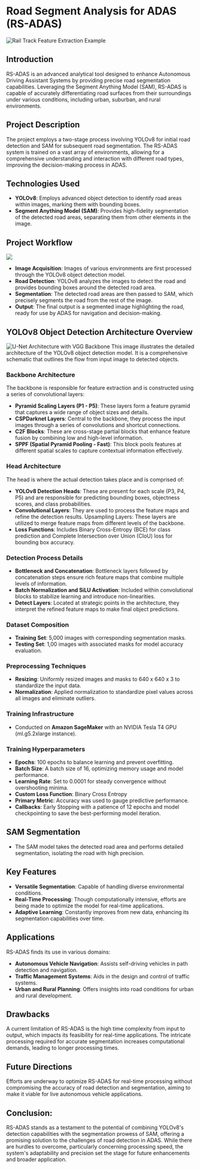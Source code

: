 # Road Segment Analysis for ADAS (RS-ADAS)

![Rail Track Feature Extraction Example](URL_TO_YOUR_IMAGE)

## Introduction
RS-ADAS is an advanced analytical tool designed to enhance Autonomous Driving Assistant Systems by providing precise road segmentation capabilities. Leveraging the Segment Anything Model (SAM), RS-ADAS is capable of accurately differentiating road surfaces from their surroundings under various conditions, including urban, suburban, and rural environments.

## Project Description
The project employs a two-stage process involving YOLOv8 for initial road detection and SAM for subsequent road segmentation. The RS-ADAS system is trained on a vast array of environments, allowing for a comprehensive understanding and interaction with different road types, improving the decision-making process in ADAS.

## Technologies Used
- **YOLOv8**: Employs advanced object detection to identify road areas within images, marking them with bounding boxes.
- **Segment Anything Model (SAM)**: Provides high-fidelity segmentation of the detected road areas, separating them from other elements in the image.

## Project Workflow
<img src="https://github.com/AnanthaPadmanaban-KrishnaKumar/RS-SAM/blob/main/assets/RS-SAM%20FLOWCHART.png" weight="20%">

- **Image Acquisition**: Images of various environments are first processed through the YOLOv8 object detection model.
- **Road Detection**: YOLOv8 analyzes the images to detect the road and provides bounding boxes around the detected road area.
- **Segmentation**: The detected road areas are then passed to SAM, which precisely segments the road from the rest of the image.
- **Output**: The final output is a segmented image highlighting the road, ready for use by ADAS for navigation and decision-making.

## YOLOv8 Object Detection Architecture Overview
![U-Net Architecture with VGG Backbone](https://github.com/AnanthaPadmanaban-KrishnaKumar/RS-SAM/blob/main/assets/yolo.jpg)
This image illustrates the detailed architecture of the YOLOv8 object detection model. It is a comprehensive schematic that outlines the flow from input image to detected objects.

### Backbone Architecture
The backbone is responsible for feature extraction and is constructed using a series of convolutional layers:

- **Pyramid Scaling Layers (P1 - P5)**: These layers form a feature pyramid that captures a wide range of object sizes and details.
- **CSPDarknet Layers**: Central to the backbone, they process the input images through a series of convolutions and shortcut connections.
- **C2F Blocks**: These are cross-stage partial blocks that enhance feature fusion by combining low and high-level information.
- **SPPF (Spatial Pyramid Pooling - Fast)**: This block pools features at different spatial scales to capture contextual information effectively.

### Head Architecture
The head is where the actual detection takes place and is comprised of:

- **YOLOv8 Detection Heads**: These are present for each scale (P3, P4, P5) and are responsible for predicting bounding boxes, objectness scores, and class probabilities.
- **Convolutional Layers**: They are used to process the feature maps and refine the detection results.
Upsampling Layers: These layers are utilized to merge feature maps from different levels of the backbone.
- **Loss Functions**: Includes Binary Cross-Entropy (BCE) for class prediction and Complete Intersection over Union (CIoU) loss for bounding box accuracy.
  
### Detection Process Details
- **Bottleneck and Concatenation**: Bottleneck layers followed by concatenation steps ensure rich feature maps that combine multiple levels of information.
- **Batch Normalization and SiLU Activation**: Included within convolutional blocks to stabilize learning and introduce non-linearities.
- **Detect Layers**: Located at strategic points in the architecture, they interpret the refined feature maps to make final object predictions.


### Dataset Composition

- **Training Set**: 5,000 images with corresponding segmentation masks.
- **Testing Set**: 1,00 images with associated masks for model accuracy evaluation.

### Preprocessing Techniques

- **Resizing**: Uniformly resized images and masks to 640 x 640 x 3 to standardize the input data.
- **Normalization**: Applied normalization to standardize pixel values across all images and eliminate outliers.

### Training Infrastructure

- Conducted on **Amazon SageMaker** with an NVIDIA Tesla T4 GPU (ml.g5.2xlarge instance).

### Training Hyperparameters

- **Epochs**: 100 epochs to balance learning and prevent overfitting.
- **Batch Size**: A batch size of 16, optimizing memory usage and model performance.
- **Learning Rate**: Set to 0.0001 for steady convergence without overshooting minima.
- **Custom Loss Function**: Binary Cross Entropy
- **Primary Metric**: Accuracy was used to gauge predictive performance.
- **Callbacks**: Early Stopping with a patience of 12 epochs and model checkpointing to save the best-performing model iteration.

## SAM Segmentation
- The SAM model takes the detected road area and performs detailed segmentation, isolating the road with high precision.

## Key Features
- **Versatile Segmentation**: Capable of handling diverse environmental conditions.
- **Real-Time Processing**: Though computationally intensive, efforts are being made to optimize the model for real-time applications.
- **Adaptive Learning**: Constantly improves from new data, enhancing its segmentation capabilities over time.

## Applications

RS-ADAS finds its use in various domains:

- **Autonomous Vehicle Navigation**: Assists self-driving vehicles in path detection and navigation.
- **Traffic Management Systems**: Aids in the design and control of traffic systems.
- **Urban and Rural Planning**: Offers insights into road conditions for urban and rural development.

## Drawbacks
A current limitation of RS-ADAS is the high time complexity from input to output, which impacts its feasibility for real-time applications. The intricate processing required for accurate segmentation increases computational demands, leading to longer processing times.

## Future Directions
Efforts are underway to optimize RS-ADAS for real-time processing without compromising the accuracy of road detection and segmentation, aiming to make it viable for live autonomous vehicle applications.

## Conclusion:
RS-ADAS stands as a testament to the potential of combining YOLOv8's detection capabilities with the segmentation prowess of SAM, offering a promising solution to the challenges of road detection in ADAS. While there are hurdles to overcome, particularly concerning processing speed, the system's adaptability and precision set the stage for future enhancements and broader application.
